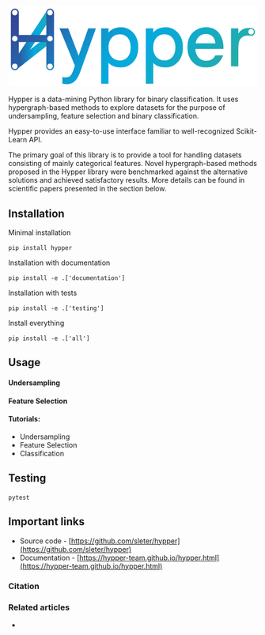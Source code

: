 ![](logo/logo1.png)

Hypper is a data-mining Python library for binary classification. It uses hypergraph-based methods to explore datasets for the purpose of undersampling, feature selection and binary classification.

Hypper provides an easy-to-use interface familiar to well-recognized Scikit-Learn API. 

The primary goal of this library is to provide a tool for handling datasets consisting of mainly categorical features. Novel hypergraph-based methods proposed in the Hypper library were benchmarked against the alternative solutions and achieved satisfactory results. More details can be found in scientific papers presented in the section below.

## Installation
Minimal installation
```
pip install hypper
```
Installation with documentation
```
pip install -e .['documentation']
```
Installation with tests
```
pip install -e .['testing']
```
Install everything
```
pip install -e .['all']
```
## Usage
#### Undersampling
#### Feature Selection

#### Tutorials:
* Undersampling
* Feature Selection
* Classification
## Testing
```
pytest
```
## Important links
* Source code - [https://github.com/sleter/hypper](https://github.com/sleter/hypper)
* Documentation - [https://hypper-team.github.io/hypper.html](https://hypper-team.github.io/hypper.html)

### Citation

### Related articles
* 